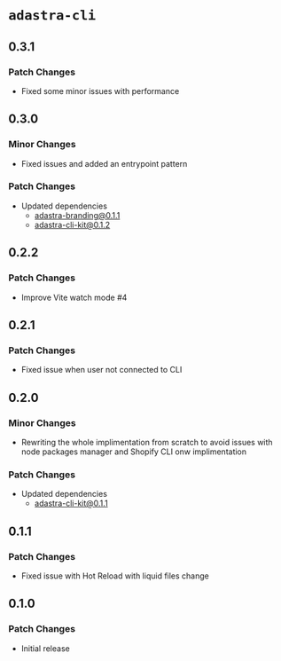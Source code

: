# `adastra-cli`

## 0.3.1

### Patch Changes

- Fixed some minor issues with performance

## 0.3.0

### Minor Changes

- Fixed issues and added an entrypoint pattern

### Patch Changes

- Updated dependencies
  - adastra-branding@0.1.1
  - adastra-cli-kit@0.1.2

## 0.2.2

### Patch Changes

- Improve Vite watch mode #4

## 0.2.1

### Patch Changes

- Fixed issue when user not connected to CLI

## 0.2.0

### Minor Changes

- Rewriting the whole implimentation from scratch to avoid issues with node packages manager and Shopify CLI onw implimentation

### Patch Changes

- Updated dependencies
  - adastra-cli-kit@0.1.1

## 0.1.1

### Patch Changes

- Fixed issue with Hot Reload with liquid files change

## 0.1.0

### Patch Changes

- Initial release
